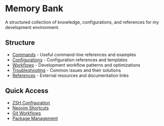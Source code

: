 # Memory Bank

A structured collection of knowledge, configurations, and references for my development environment.

## Structure

- [Commands](commands/index.md) - Useful command-line references and examples
- [Configurations](configurations/index.md) - Configuration references and templates
- [Workflows](workflows/index.md) - Development workflow patterns and optimizations
- [Troubleshooting](troubleshooting/index.md) - Common issues and their solutions
- [References](references/index.md) - External resources and documentation links

## Quick Access

- [ZSH Configuration](configurations/zsh.md)
- [Neovim Shortcuts](commands/neovim.md)
- [Git Workflows](workflows/git.md)
- [Package Management](configurations/package-management.md)

